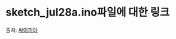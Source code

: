 # sketch_jul28a.ino파일에 대한 링크
출처: [싸이피아](https://scipia.com/product/a1%EB%AF%B8%EB%8B%88-%ED%83%81%EC%83%81%EC%9A%A9-%EC%BB%A8%EB%B2%A0%EC%9D%B4%EC%96%B4%EB%B2%A8%ED%8A%B8-%EC%8A%A4%EB%A7%88%ED%8A%B8%EA%B3%B5%EC%9E%A5-%EC%95%84%EB%91%90%EC%9D%B4%EB%85%B8-%EC%9E%90%EB%8F%99%ED%99%94-%EC%9D%91%EC%9A%A9/1115/)


